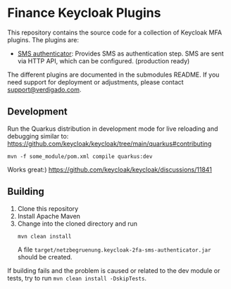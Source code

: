# Finance Keycloak Plugins

This repository contains the source code for a collection of Keycloak MFA plugins. The plugins are:
* [SMS authenticator](sms-authenticator/README.md): Provides SMS as authentication step. SMS are sent via HTTP API, which can be configured. (production ready)

The different plugins are documented in the submodules README. If you need support for deployment or adjustments, please contact [support@verdigado.com](mailto:support@verdigado.com).

## Development
Run the Quarkus distribution in development mode for live reloading and debugging similar to: https://github.com/keycloak/keycloak/tree/main/quarkus#contributing

```shell
mvn -f some_module/pom.xml compile quarkus:dev
```

Works great:)
https://github.com/keycloak/keycloak/discussions/11841

## Building

1. Clone this repository
1. Install Apache Maven
1. Change into the cloned directory and run
   ```shell
   mvn clean install
   ```
   A file `target/netzbegruenung.keycloak-2fa-sms-authenticator.jar` should be created.

If building fails and the problem is caused or related to the dev module or tests, try to run `mvn clean install -DskipTests`.
